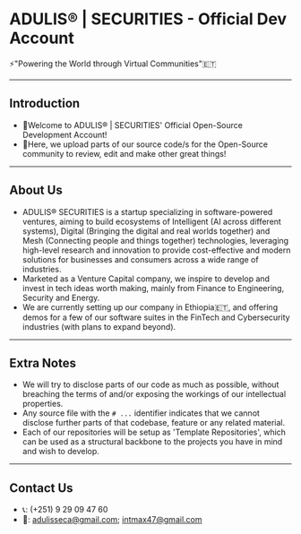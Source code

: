 <!---
NEEDS SOME CHANGES!
	# Contact info (create a separate one for it!)
--->

# ADULIS® | SECURITIES - Official Dev Account
⚡"Powering the World through Virtual Communities"🇪🇹

---
## Introduction
* 👋Welcome to ADULIS® | SECURITIES' Official Open-Source Development Account!
* 🧠Here, we upload parts of our source code/s for the Open-Source community to review, edit and make other great things!

---
## About Us
* ADULIS® SECURITIES is a startup specializing in software-powered ventures, aiming to build ecosystems of Intelligent (AI across different systems), Digital (Bringing the digital and real worlds together) and Mesh (Connecting people and things together) technologies, leveraging high-level research and innovation to provide cost-effective and modern solutions for businesses and consumers across a wide range of industries.
* Marketed as a Venture Capital company, we inspire to develop and invest in tech ideas worth making, mainly from Finance to Engineering, Security and Energy.
* We are currently setting up our company in Ethiopia🇪🇹, and offering demos for a few of our software suites in the FinTech and Cybersecurity industries (with plans to expand beyond).

---
## Extra Notes
* We will try to disclose parts of our code as much as possible, without breaching the terms of and/or exposing the workings of our intellectual properties.
* Any source file with the `# ...` identifier indicates that we cannot disclose further parts of that codebase, feature or any related material.
* Each of our repositories will be setup as 'Template Repositories', which can be used as a structural backbone to the projects you have in mind and wish to develop.

---
## Contact Us
* 📞: (+251) 9 29 09 47 60
* 📧: adulisseca@gmail.com; intmax47@gmail.com
